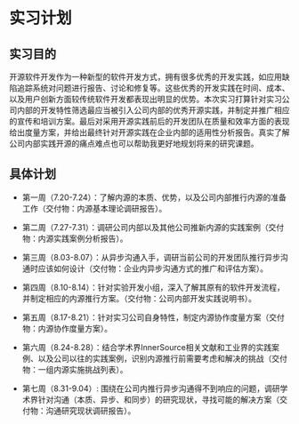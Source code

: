 # 实习计划
## 实习目的
 开源软件开发作为一种新型的软件开发方式，拥有很多优秀的开发实践，如应用缺陷追踪系统对问题进行报告、讨论和修复等。这些优秀的开发实践在时间、成本、以及用户创新方面较传统软件开发都表现出明显的优势。本次实习打算针对实习公司内部的开发特性筛选最应当被引入公司内部的优秀开源实践，并制定并推广相应的宣传和培训方案。最后对采用开源实践前后的开发团队在质量和效率方面的表现给出度量方案，并给出最终针对开源实践在企业内部的适用性分析报告。真实了解公司内部实践开源的痛点难点也可以帮助我更好地规划将来的研究课题。
## 具体计划
- 第一周（7.20-7.24）：了解内源的本质、优势，以及公司内部推行内源的准备工作（交付物：内源基本理论调研报告）。

- 第二周（7.27-7.31）：调研公司内部以及其他公司推新内源的实践案例（交付物：内源实践案例分析报告）。

- 第三周（8.03-8.07）：从异步沟通入手，调研当前公司的开发团队推行异步沟通时应该如何设计（交付物：企业内异步沟通方式的推广和评估方案）。

- 第四周（8.10-8.14）：针对实验开发小组，深入了解其原有的软件开发流程，并制定相应的内源推行方案。（交付物：公司内部开发实践说明书）。

- 第五周（8.17-8.21）：针对实习公司自身特性，制定内源协作度量方案（交付物：内源协作度量方案）。

- 第六周（8.24-8.28）：结合学术界InnerSource相关文献和工业界的实践案例、以及公司以往的实践案例，识别内源推行前需要考虑和解决的挑战（交付物：一组内源实施挑战列表）。

- 第七周（8.31-9.04）: 围绕在公司内推行异步沟通得不到响应的问题，调研学术界针对沟通（本质、异步、和同步）的研究现状，寻找可能的解决方案（交付物：沟通研究现状调研报告）。

  

